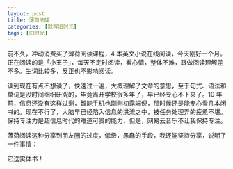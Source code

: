 ```yaml
---
layout: post
title: 薄荷阅读
categories: [默写旧时光]
tags: [旧时光]
---
```


前不久，冲动消费买了薄荷阅读课程，4 本英文小说在线阅读，今天刚好一个月。正在阅读的是「小王子」，每天不定时阅读，看心情，整体不难，跟做阅读理解差不多。生词比较多，反正也不影响阅读。

读到现在有点不想读了，快速过一遍，大概理解了文章的意思，至于句式、语法和单词是没时间细细研究的，毕竟离开学校很多年了，早已经专心不下来了。10 年前，信息还没有这样过剩，智能手机也刚刚初露端倪，那时候还是能专心看几本闲书的。现在不行了，大脑早已经陷入信息的洪流之中，被任务处理弄的疲惫不堪。保持专注力是超信息时代的难道可贵的能力，但是，网易云音乐不让我保持专注。

薄荷阅读这种分享到朋友圈的过度，低级，愚蠢的手段，我还能坚持分享，说明了一件事情：

它送实体书！
